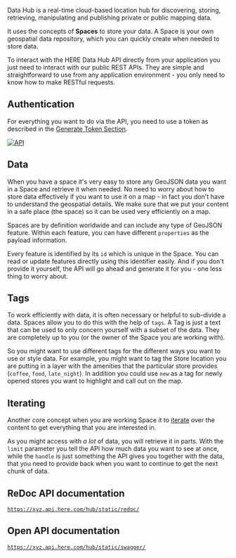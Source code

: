 Data Hub is a real-time cloud-based location hub for discovering, storing, retrieving, manipulating and publishing private or public mapping data.

It uses the concepts of **Spaces** to store your data. A Space is your own geospatial
data repository, which you can quickly create when needed to store data.

To interact with the HERE Data Hub API directly from your application you just need to interact with our public REST APIs. They are simple and straightforward to use from any application environment - you only need to know how to make RESTful requests.

## Authentication

For everything you want to do via the API, you need to use a token as described in the
[Generate Token Section](getting-token.md).

[![API](../assets/images/api-auth.png)](../assets/images/api-auth.png)

## Data

When you have a space it's very easy to store any GeoJSON data you want in a Space and retrieve it when needed.
No need to worry about how to store data effectively if you want to use it on a map - in fact
you don't have to understand the geospatial details. We make sure that we put your content in a
safe place (the space) so it can be used very efficiently on a map.

Spaces are by definition worldwide and can include any type of GeoJSON feature. Within
each feature, you can have different `properties` as the payload information.

Every feature is identified by its `id` which is unique in the Space. You can read or update
features directly using this identifier easily. And if you don't provide it yourself, the
API will go ahead and generate it for you - one less thing to worry about.

## Tags

To work efficiently with data, it is often necessary or helpful to sub-divide a data. Spaces
allow you to do this with the help of `tags`. A Tag is just a text that can be used to only
concern yourself with a subset of the data. They are completely up to you (or the owner of the
Space you are working with).

So you might want to use different tags for the different ways you want to use or style data.
For example, you might want to tag the Store location you are putting in a layer with the
amenities that the particular store provides (`coffee`, `food`, `late_night`). In addition
you could use `new` as a tag for newly opened stores you want to highlight and call out on
the map.

## Iterating

Another core concept when you are working Space it to [iterate](https://xyz.api.here.com/hub/static/redoc/#operation/iterateFeatures) over the content to get everything that you are interested in.

As you might access with *a lot* of data, you will retrieve it in parts. With the `limit` parameter
you tell the API how much data you want to see at once, while the `handle` is just something the
API gives you together with the data, that you need to provide back when you want to continue to
get the next chunk of data.

## ReDoc API documentation

[`https://xyz.api.here.com/hub/static/redoc/`](https://xyz.api.here.com/hub/static/redoc/)

## Open API documentation

[`https://xyz.api.here.com/hub/static/swagger/`](https://xyz.api.here.com/hub/static/swagger/)
